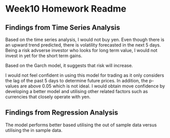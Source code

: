 # Week10 Homework Readme

## Findings from Time Series Analysis

Based on the time series analysis, I would not buy yen. Even though there is an upward trend predicted, there is volatility forecasted in the next 5 days. Being a risk advserse investor who looks for long term value, I would not invest in yet for the short term gains.

Based on the Garch model, it suggests that risk will increase.

I would not feel confident in using this model for trading as it only considers the lag of the past 5 days to determine future prices. In addition, the p-values are above 0.05 which is not ideal. I would obtain move confidence by developing a better model and utilising other related factors such as currencies that closely operate with yen.

## Findings from Regression Analysis

The model performs better based utilising the out of sample data versus utilising the in sample data.